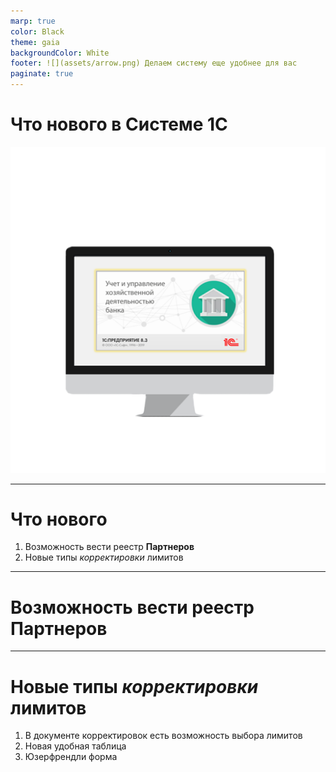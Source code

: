 ```yaml
---
marp: true
color: Black
theme: gaia
backgroundColor: White
footer: ![](assets/arrow.png) Делаем систему еще удобнее для вас
paginate: true
---
```


# Что нового в Системе 1С

<!--
_backgroundImage: linear-gradient(#EEEEEE, #EEEEEE);
_backgroundSize: 100% 50%
_backgroundPosition: top
_paginate: false
-->

![bg contain](assets/comp1c.png)

---

# Что нового

1. Возможность вести реестр **Партнеров**
2. Новые типы _корректировки_ лимитов

---

# Возможность вести реестр Партнеров

---

# Новые типы _корректировки_ лимитов

1. В документе корректировок есть возможность выбора лимитов
2. Новая удобная таблица
3. Юзерфрендли форма
